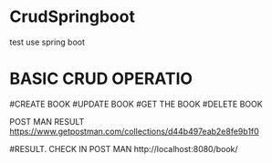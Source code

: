 # CrudSpringboot
test use spring boot

# BASIC CRUD OPERATIO

#CREATE BOOK
#UPDATE BOOK
#GET THE BOOK
#DELETE BOOK


POST MAN RESULT https://www.getpostman.com/collections/d44b497eab2e8fe9b1f0

#RESULT. CHECK IN POST MAN  http://localhost:8080/book/
